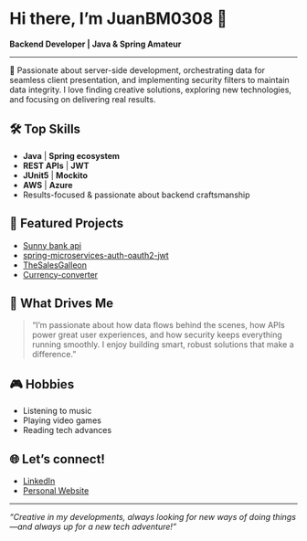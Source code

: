 # Hi there, I’m JuanBM0308 👋

**Backend Developer | Java & Spring Amateur**

---

🌟 Passionate about server-side development, orchestrating data for seamless client presentation, and implementing security filters to maintain data integrity. I love finding creative solutions, exploring new technologies, and focusing on delivering real results.

## 🛠️ Top Skills
- **Java** | **Spring ecosystem**
- **REST APIs** | **JWT**
- **JUnit5** | **Mockito**
- **AWS** | **Azure**
- Results-focused & passionate about backend craftsmanship

## 🚀 Featured Projects
- [Sunny bank api](https://github.com/JuanBM0308/sunny-bank-api)
- [spring-microservices-auth-oauth2-jwt](https://github.com/JuanBM0308/spring-microservices-auth-oauth2-jwt)
- [TheSalesGalleon](https://github.com/JuanBM0308/TheSalesGalleon)
- [Currency-converter](https://github.com/JuanBM0308/currency-converter)

## 🔐 What Drives Me
> “I’m passionate about how data flows behind the scenes, how APIs power great user experiences, and how security keeps everything running smoothly. I enjoy building smart, robust solutions that make a difference.”

## 🎮 Hobbies
- Listening to music
- Playing video games
- Reading tech advances

## 🌐 Let’s connect!
- [LinkedIn](https://www.linkedin.com/in/juanbamo/)
- [Personal Website](https://juanba-developer.vercel.app/)

---

_“Creative in my developments, always looking for new ways of doing things—and always up for a new tech adventure!”_
